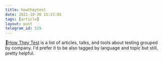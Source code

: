 ```yaml
---
title: howtheytest
date: 2021-10-30 15:21:01
tags: [article]
layout: post
telegram_id: 519
---
```


📄[How They Test](https://github.com/abhivaikar/howtheytest) is a list of articles, talks, and tools about testing grouped by company. I'd prefer it to be also tagged by language and topic but still, pretty helpful.
